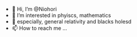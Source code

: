 - 👋 Hi, I’m @Niohori
- 👀 I’m interested in phyiscs, mathematics
- 🌱 especially, general relativity and blacks holesd
- 📫 How to reach me ...

<!---
Niohori/Niohori is a ✨ special ✨ repository because its `README.md` (this file) appears on your GitHub profile.
You can click the Preview link to take a look at your changes.
--->
